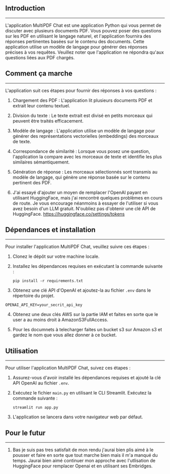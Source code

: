 ## Introduction
------------
L'application MultiPDF Chat est une application Python qui vous permet de discuter avec plusieurs documents PDF. Vous pouvez poser des questions sur les PDF en utilisant le langage naturel, et l'application fournira des réponses pertinentes basées sur le contenu des documents. Cette application utilise un modèle de langage pour générer des réponses précises à vos requêtes. Veuillez noter que l'application ne répondra qu'aux questions liées aux PDF chargés.

## Comment ça marche
------------

L'application suit ces étapes pour fournir des réponses à vos questions :

1. Chargement des PDF : L'application lit plusieurs documents PDF et extrait leur contenu textuel.

2. Division du texte : Le texte extrait est divisé en petits morceaux qui peuvent être traités efficacement.

3. Modèle de langage : L'application utilise un modèle de langage pour générer des représentations vectorielles (embeddings) des morceaux de texte.

4. Correspondance de similarité : Lorsque vous posez une question, l'application la compare avec les morceaux de texte et identifie les plus similaires sémantiquement.

5. Génération de réponse : Les morceaux sélectionnés sont transmis au modèle de langage, qui génère une réponse basée sur le contenu pertinent des PDF.

6. J'ai essayé d'ajouter un moyen de remplacer l'OpenAI payant en utilisant HuggingFace, mais j'ai rencontré quelques problèmes en cours de route. Je vous encourage néanmoins à essayer de l'utiliser si vous avez besoin d'un LLM gratuit. N'oubliez pas d'obtenir une clé API de HuggingFace. https://huggingface.co/settings/tokens

## Dépendances et installation
----------------------------
Pour installer l'application MultiPDF Chat, veuillez suivre ces étapes :

1. Clonez le dépôt sur votre machine locale.

2. Installez les dépendances requises en exécutant la commande suivante :
    ```
    pip install -r requirements.txt
    ```

3. Obtenez une clé API d'OpenAI et ajoutez-la au fichier `.env` dans le répertoire du projet.
```commandline
OPENAI_API_KEY=your_secrit_api_key
```
4. Obtenez une deux clés AWS sur la partie IAM et faites en sorte que le user a au moins droit à AmazonS3FullAccess. 

5. Pour les documnets à telecharger faites un bucket s3 sur Amazon s3 et gardez le nom que vous allez donner à ce bucket.

## Utilisation
-----
Pour utiliser l'application MultiPDF Chat, suivez ces étapes :

1. Assurez-vous d'avoir installé les dépendances requises et ajouté la clé API OpenAI au fichier `.env`.

2. Exécutez le fichier `main.py` en utilisant le CLI Streamlit. Exécutez la commande suivante :
    ```
    streamlit run app.py
    ```

3. L'application se lancera dans votre navigateur web par défaut.

## Pour le futur
-----

1. Bas je suis pas tres satisfait de mon rendu j'aurai bien plis aimé à le pousser et faire en sorte que tout marche bien mais il m'a manqué du temps. Jaurai bien aimé continuer mon approche avec l'utlisation de HuggingFace pour remplacer Openai et en utilisant ses Embridges.